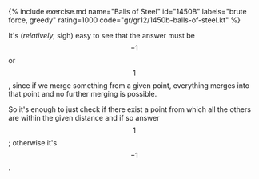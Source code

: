 {% include exercise.md name="Balls of Steel" id="1450B" labels="brute force, greedy" rating=1000 code="gr/gr12/1450b-balls-of-steel.kt" %}

It's (_relatively_, sigh) easy to see that the answer must be $$-1$$ or $$1$$, since if we merge something from a given point, everything merges into that point and no further merging is possible.

So it's enough to just check if there exist a point from which all the others are within the given distance and if so answer $$1$$; otherwise it's $$-1$$.
